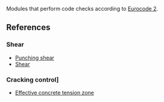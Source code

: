 Modules that perform code checks according to [Eurocode 2](https://eurocodes.jrc.ec.europa.eu/showpage.php?id=132).

## References
### Shear
- [Punching shear](https://www.concretecentre.com/Codes/Eurocode-2/Punching-Shear.aspx)
- [Shear](https://www.concretecentre.com/Codes/Eurocode-2/Shear.aspx)
### Cracking control]
- [Effective concrete tension zone](http://resolver.tudelft.nl/uuid:e3c7f4f2-bad7-4f1a-9a3c-6e596e966a60)
